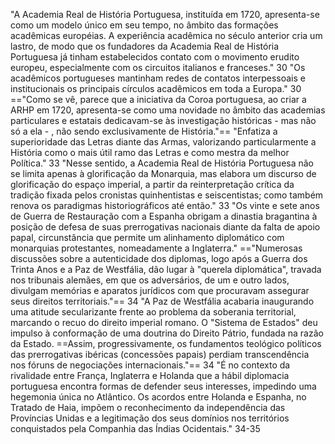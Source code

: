 "A Academia Real de História Portuguesa, instituída em 1720, apresenta-se como um modelo único em seu tempo, no âmbito das formações acadêmicas européias. A experiência acadêmica no século anterior cria um lastro, de modo que os fundadores da Academia Real de História Portuguesa já tinham estabelecidos contato com o movimento erudito europeu, especialmente com os circuitos italianos e franceses." 30
"Os acadêmicos portugueses mantinham redes de contatos interpessoais e institucionais os principais círculos acadêmicos em toda a Europa." 30
=="Como se vê, parece que a iniciativa da Coroa portuguesa, ao criar a ARHP em 1720, apresenta-se como uma novidade no âmbito das academias particulares e estatais dedicavam-se às investigação históricas - mas não só a ela - , não sendo exclusivamente de História."==
"Enfatiza a superioridade das Letras diante das Armas, valorizando particularmente a História como o mais útil ramo das Letras e como mestra da melhor Política." 33
"Nesse sentido, a Academia Real de História Portuguesa não se limita apenas à glorificação da Monarquia, mas elabora um discurso de glorificação do espaço imperial, a partir da reinterpretação crítica da tradição fixada pelos cronistas quinhentistas e seiscentistas; como também renova os paradigmas historiográficos até então." 33
"Os vinte e sete anos de Guerra de Restauração com a Espanha obrigam a dinastia bragantina à posição de defesa de suas prerrogativas nacionais diante da falta de apoio papal, circunstância que permite um alinhamento diplomático com monarquias protestantes, nomeadamente a Inglaterra."
=="Numerosas discussões sobre a autenticidade dos diplomas, logo após a Guerra dos Trinta Anos e a Paz de Westfália, dão lugar à "querela diplomática", travada nos tribunais alemães, em que os adversários, de um e outro lados, divulgam memórias e aparatos jurídicos com que procuravam assegurar seus direitos territoriais."== 34
"A Paz de Westfália acabaria inaugurando uma atitude secularizante frente ao problema da soberania territorial, marcando o recuo do direito imperial romano. O "Sistema de Estados" deu impulso à conformação de uma doutrina do Direito Pátrio, fundada na razão da Estado. ==Assim, progressivamente, os fundamentos teológico políticos das prerrogativas ibéricas (concessões papais) perdiam transcendência nos fóruns de negociações internacionais."== 34
"É no contexto da rivalidade entre França, Inglaterra e Holanda que a hábil diplomacia portuguesa encontra formas de defender seus interesses, impedindo uma hegemonia única no Atlântico. Os acordos entre Holanda e Espanha, no Tratado de Haia, impõem o reconhecimento da independência das Províncias Unidas e a legitimação dos seus domínios nos territórios conquistados pela Companhia das Índias Ocidentais." 34-35


